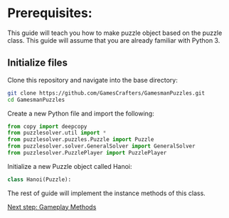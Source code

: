 # Prerequisites:
This guide will teach you how to make puzzle object based on the puzzle class. This guide will assume that you are already familiar with Python 3.

## Initialize files
Clone this repository and navigate into the base directory: 

```bash
git clone https://github.com/GamesCrafters/GamesmanPuzzles.git
cd GamesmanPuzzles
```

Create a new Python file and import the following:
```python
from copy import deepcopy
from puzzlesolver.util import *
from puzzlesolver.puzzles.Puzzle import Puzzle
from puzzlesolver.solver.GeneralSolver import GeneralSolver
from puzzlesolver.PuzzlePlayer import PuzzlePlayer
```

Initialize a new Puzzle object called Hanoi:
```python
class Hanoi(Puzzle):
```

The rest of guide will implement the instance methods of this class.

[Next step: Gameplay Methods](Gameplay.md)
